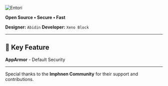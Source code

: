 
![Entori](https://files.catbox.moe/19tmaa.png)

**Open Source • Secure • Fast**

**Designer:** `Abidin`
**Developer:** `Xeno Block`

---

## 🔐 **Key Feature**

**AppArmor** - Default Security

---

Special thanks to the **Imphnen Community** for their support and contributions.


